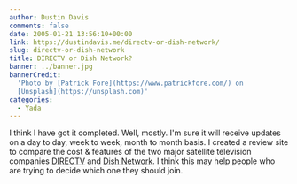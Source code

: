 ```yaml
---
author: Dustin Davis
comments: false
date: 2005-01-21 13:56:10+00:00
link: https://dustindavis.me/directv-or-dish-network/
slug: directv-or-dish-network
title: DIRECTV or Dish Network?
banner: ../banner.jpg
bannerCredit:
  'Photo by [Patrick Fore](https://www.patrickfore.com/) on
  [Unsplash](https://unsplash.com)'
categories:
  - Yada
---
```


I think I have got it completed. Well, mostly. I'm sure it will receive updates
on a day to day, week to week, month to month basis. I created a review site to
compare the cost & features of the two major satellite television companies
[DIRECTV](http://www.direct-vs-dish.com) and
[Dish Network](http://www.direct-vs-dish.com). I think this may help people who
are trying to decide which one they should join.
